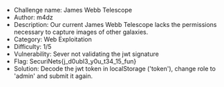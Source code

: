 - Challenge name: James Webb Telescope
- Author: m4dz
- Description: Our current James Webb Telescope lacks the permissions necessary to capture images of other galaxies.
- Category: Web Exploitation
- Difficulty: 1/5
- Vulnerability: Sever not validating the jwt signature
- Flag: SecuriNets{j_d0ubl3_y0u_t34_15_fun}
- Solution: Decode the jwt token in localStorage ('token'), change role to 'admin' and submit it again.